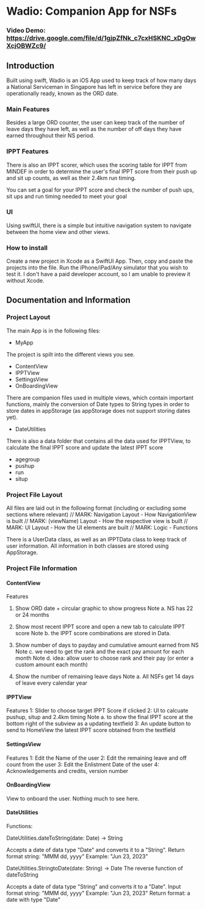 # Wadio: Companion App for NSFs

### Video Demo: https://drive.google.com/file/d/1gjpZfNk_c7cxHSKNC_xDgOwXcjOBWZc9/

## Introduction

Built using swift, Wadio is an iOS App used to keep track of how many days a National Serviceman in Singapore has left in service before they are operationally ready, known as the ORD date.


### Main Features

Besides a large ORD counter, the user can keep track of the number of leave days they have left, as well as the number of off days they have earned throughout their NS period.


### IPPT Features

There is also an IPPT scorer, which uses the scoring table for IPPT from MINDEF in order to determine the user's final IPPT score from their push up and sit up counts, as well as their 2.4km run timing.

You can set a goal for your IPPT score and check the number of push ups, sit ups and run timing needed to meet your goal


### UI

Using swiftUI, there is a simple but intuitive navigation system to navigate between the home view and other views.


### How to install

Create a new project in Xcode as a SwiftUI App.
Then, copy and paste the projects into the file.
Run the iPhone/iPad/Any simulator that you wish to test it.
I don't have a paid developer account, so I am unable to preview it without Xcode.

## Documentation and Information

### Project Layout

The main App is in the following files:
- MyApp

The project is spilt into the different views you see.
- ContentView
- IPPTView
- SettingsView
- OnBoardingView

There are companion files used in multiple views, which contain important functions, mainly the conversion of Date types to String types in order to store dates in appStorage (as appStorage does not support storing dates yet).
- DateUtilities

There is also a data folder that contains all the data used for IPPTView, to calculate the final IPPT score and update the latest IPPT score
- agegroup
- pushup
- run
- situp

### Project File Layout

All files are laid out in the following format (including or excluding some sections where relevant)
// MARK: Navigation Layout - How NavigationView is built
// MARK: (viewName) Layout - How the respective view is built
// MARK: UI Layout - How the UI elements are built
// MARK: Logic - Functions

There is a UserData class, as well as an IPPTData class to keep track of user information.
All information in both classes are stored using AppStorage.

### Project File Information

#### ContentView

Features
1. Show ORD date + circular graphic to show progress
Note a. NS has 22 or 24 months

2. Show most recent IPPT score and open a new tab to calculate IPPT score
Note b. the IPPT score combinations are stored in Data.

3. Show number of days to payday and cumulative amount earned from NS
Note c. we need to get the rank and the exact pay amount for each month
Note d. idea: allow user to choose rank and their pay (or enter a custom amount each month)

4. Show the number of remaining leave days
Note a. All NSFs get 14 days of leave every calendar year

#### IPPTView

Features
1: Slider to choose target IPPT Score if clicked
2: UI to calcuate pushup, situp and 2.4km timing
Note a. to show the final IPPT score at the bottom right of the subview as a updating textfield
3: An update button to send to HomeView the latest IPPT score obtained from the textfield


#### SettingsView

Features
1: Edit the Name of the user
2: Edit the remaining leave and off count from the user
3: Edit the Enlistment Date of the user
4: Acknowledgements and credits, version number

#### OnBoardingView
View to onboard the user. Nothing much to see here.

#### DateUtilities

Functions:

DateUtilities.dateToString(date: Date) -> String

Accepts a date of data type "Date" and converts it to a "String".
Return format string: "MMM dd, yyyy"
Example: "Jun 23, 2023"

DateUtilities.StringtoDate(date: String) -> Date
The reverse function of dateToString

Accepts a date of data type "String" and converts it to a "Date".
Input format string: "MMM dd, yyyy"
Example: "Jun 23, 2023"
Return format: a date with type "Date"
